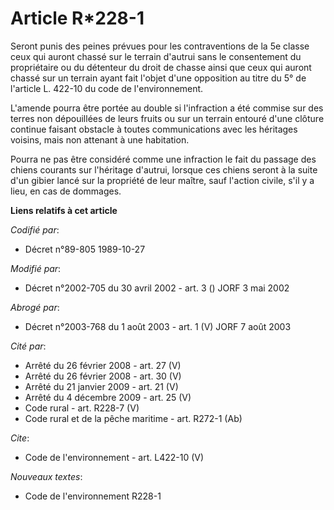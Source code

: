 # Article R*228-1

Seront punis des peines prévues pour les contraventions de la 5e classe ceux qui auront chassé sur le terrain d'autrui sans
le consentement du propriétaire ou du détenteur du droit de chasse ainsi que ceux qui auront chassé sur un terrain ayant fait
l'objet d'une opposition au titre du 5° de l'article L. 422-10 du code de l'environnement.

L'amende pourra être portée au double si l'infraction a été commise sur des terres non dépouillées de leurs fruits ou sur un
terrain entouré d'une clôture continue faisant obstacle à toutes communications avec les héritages voisins, mais non attenant
à une habitation.

Pourra ne pas être considéré comme une infraction le fait du passage des chiens courants sur l'héritage d'autrui, lorsque ces
chiens seront à la suite d'un gibier lancé sur la propriété de leur maître, sauf l'action civile, s'il y a lieu, en cas de
dommages.

**Liens relatifs à cet article**

_Codifié par_:

  - Décret n°89-805 1989-10-27

_Modifié par_:

  - Décret n°2002-705 du 30 avril 2002 - art. 3 () JORF 3 mai 2002

_Abrogé par_:

  - Décret n°2003-768 du 1 août 2003 - art. 1 (V) JORF 7 août 2003

_Cité par_:

  - Arrêté du 26 février 2008 - art. 27 (V)
  - Arrêté du 26 février 2008 - art. 30 (V)
  - Arrêté du 21 janvier 2009 - art. 21 (V)
  - Arrêté du 4 décembre 2009 - art. 25 (V)
  - Code rural - art. R228-7 (V)
  - Code rural et de la pêche maritime - art. R272-1 (Ab)

_Cite_:

  - Code de l'environnement - art. L422-10 (V)

_Nouveaux textes_:

  - Code de l'environnement R228-1
